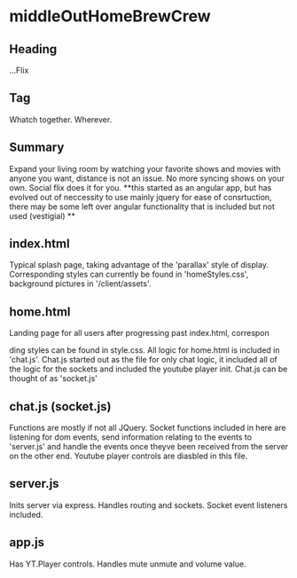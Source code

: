 # middleOutHomeBrewCrew

## Heading ##
  ...Flix

## Tag ##
  Whatch together. Wherever.

## Summary ##

  Expand your living room by watching your favorite shows and movies with anyone you want, distance is not an issue. No more syncing shows on your own. Social flix does it for you.  **this started as an angular app, but has evolved out of neccessity to use mainly jquery for ease of consrtuction, there may be some left over angular functionality that is included but not used (vestigial) **

## index.html ##

  Typical splash page, taking advantage of the 'parallax' style of display.  Corresponding styles can currently be found in 'homeStyles.css', background pictures in '/client/assets'.

## home.html ##

  Landing page for all users after progressing past index.html, correspon

  ding styles can be found in style.css.  All logic for home.html is included in 'chat.js'.  Chat.js started out as the file for only chat logic, it included all of the logic for the sockets and included the youtube player init.  Chat.js can be thought of as 'socket.js'

## chat.js (socket.js) ##

  Functions are mostly if not all JQuery.  Socket functions included in here are listening for dom events, send information relating to the events to 'server.js' and handle the events once theyve been received from the server on the other end.  Youtube player controls are diasbled in this file.

## server.js ##

  Inits server via express.  Handles routing and sockets. Socket event listeners included.

## app.js ##

  Has YT.Player controls.  Handles mute unmute and volume value.
